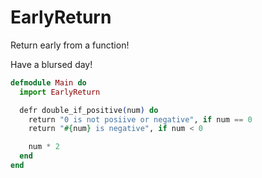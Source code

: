 # EarlyReturn

Return early from a function!

Have a blursed day!

```elixir
defmodule Main do
  import EarlyReturn

  defr double_if_positive(num) do
    return "0 is not posiive or negative", if num == 0
    return "#{num} is negative", if num < 0

    num * 2
  end
end
```
